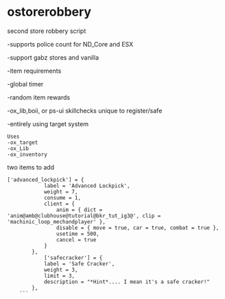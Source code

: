 # ostorerobbery
second store robbery script

-supports police count for ND_Core and ESX

-support gabz stores and vanilla

-item requirements

-global timer

-random item rewards

-ox_lib,boii, or ps-ui skillchecks unique to register/safe

-entirely using target system

```
Uses
-ox_target
-ox_Lib
-ox_inventory
```

two items to add
```
['advanced_lockpick'] = {
			label = 'Advanced Lockpick',
			weight = 7,
			consume = 1,
			client = {
				anim = { dict = 'anim@amb@clubhouse@tutorial@bkr_tut_ig3@', clip = 'machinic_loop_mechandplayer' },
				disable = { move = true, car = true, combat = true },
				usetime = 500,
				cancel = true
			}
		},
    		['safecracker'] = {
			label = 'Safe Cracker',
			weight = 3,
			limit = 3,
			description = "*Hint*.... I mean it's a safe cracker!"
		},
	```
  
  

